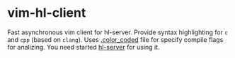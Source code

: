 # vim-hl-client

Fast asynchronous vim client for hl-server.
Provide syntax highlighting for `c` and `cpp` (based on `clang`).
Uses [.color_coded](https://github.com/rdnetto/YCM-Generator) file for specify compile flags for analizing.
You need started [hl-server](https://github.com/andrejlevkovitch/hl-server) for using it.
